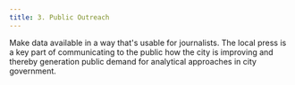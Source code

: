 ```yaml
---
title: 3. Public Outreach
---
```

Make data available in a way that's usable for journalists. The local press is a key part of communicating to the public how the city is improving and thereby generation public demand for analytical approaches in city government.
